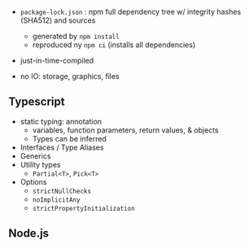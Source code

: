 - `package-lock.json` : npm full dependency tree w/ integrity hashes (SHA512) and sources
	- generated by `npm install`
	- reproduced ny `npm ci` (installs all dependencies)

- just-in-time-compiled
- no IO: storage, graphics, files
## Typescript
- static typing: annotation
	- variables, function parameters, return values, & objects
	- Types can be inferred
- Interfaces  / Type Aliases
- Generics
- Utility types
	- `Partial<T>`, `Pick<T>`
- Options
	- `strictNullChecks`
	- `noImplicitAny`
	- `strictPropertyInitialization`

## Node.js
